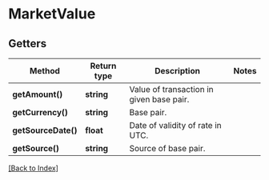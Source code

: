 # MarketValue

## Getters

Method | Return type | Description | Notes
------------ | ------------- | ------------- | -------------
**getAmount()** | **string** | Value of transaction in given base pair. |
**getCurrency()** | **string** | Base pair. |
**getSourceDate()** | **float** | Date of validity of rate in UTC. |
**getSource()** | **string** | Source of base pair. |

[[Back to Index]](../index.md)
